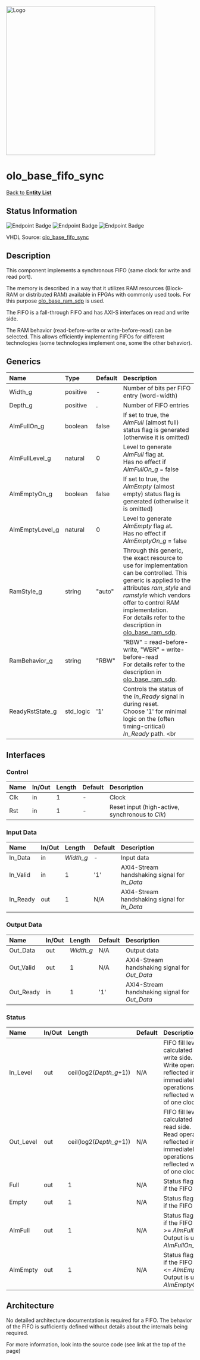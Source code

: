 <img src="../Logo.png" alt="Logo" width="400">

# olo_base_fifo_sync

[Back to **Entity List**](../EntityList.md)

## Status Information

![Endpoint Badge](https://img.shields.io/endpoint?url=https://storage.googleapis.com/open-logic-badges/coverage/olo_base_fifo_sync.json?cacheSeconds=0)
![Endpoint Badge](https://img.shields.io/endpoint?url=https://storage.googleapis.com/open-logic-badges/branches/olo_base_fifo_sync.json?cacheSeconds=0)
![Endpoint Badge](https://img.shields.io/endpoint?url=https://storage.googleapis.com/open-logic-badges/issues/olo_base_fifo_sync.json?cacheSeconds=0)

VHDL Source: [olo_base_fifo_sync](../../src/base/vhdl/olo_base_fifo_sync.vhd)

## Description

This component implements a synchronous FIFO (same clock for write and read port).

The memory is described in a way that it utilizes RAM resources (Block-RAM or distributed RAM) available in FPGAs with
commonly used tools. For this purpose [olo_base_ram_sdp](./olo_base_ram_sdp.md) is used.

The FIFO is a fall-through FIFO and has AXI-S interfaces on read and write side.

The RAM behavior (read-before-write or write-before-read) can be selected. This allows efficiently implementing FIFOs
for different technologies (some technologies implement one, some the other behavior).

## Generics

| Name            | Type      | Default | Description                                                  |
| :-------------- | :-------- | ------- | :----------------------------------------------------------- |
| Width_g         | positive  | -       | Number of bits per FIFO entry (word-width)                   |
| Depth_g         | positive  | .       | Number of FIFO entries                                       |
| AlmFullOn_g     | boolean   | false   | If set to true, the _AlmFull_ (almost full) status flag is generated (otherwise it is omitted) |
| AlmFullLevel_g  | natural   | 0       | Level to generate _AlmFull_ flag at. <br>Has no effect if _AlmFullOn_g_ = false |
| AlmEmptyOn_g    | boolean   | false   | If set to true, the _AlmEmpty_ (almost empty) status flag is generated (otherwise it is omitted) |
| AlmEmptyLevel_g | natural   | 0       | Level to generate _AlmEmpty_ flag at. <br>Has no effect if _AlmEmptyOn_g_ = false |
| RamStyle_g      | string    | "auto"  | Through this generic, the exact resource to use for implementation can be controlled. This generic is applied to the attributes _ram_style_ and _ramstyle_ which vendors offer to control RAM implementation.<br>For details refer to the description in [olo_base_ram_sdp](./olo_base_ram_sdp.md). |
| RamBehavior_g   | string    | "RBW"   | "RBW" = read-before-write, "WBR" = write-before-read<br/>For details refer to the description in [olo_base_ram_sdp](./olo_base_ram_sdp.md). |
| ReadyRstState_g | std_logic | '1'     | Controls the status of the _In_Ready_ signal in during reset.<br> Choose '1' for minimal logic on the (often timing-critical) _In_Ready_ path. <br |

## Interfaces

### Control

| Name | In/Out | Length | Default | Description                                     |
| :--- | :----- | :----- | ------- | :---------------------------------------------- |
| Clk  | in     | 1      | -       | Clock                                           |
| Rst  | in     | 1      | -       | Reset input (high-active, synchronous to _Clk_) |

### Input Data

| Name     | In/Out | Length    | Default | Description                                  |
| :------- | :----- | :-------- | ------- | :------------------------------------------- |
| In_Data  | in     | _Width_g_ | -       | Input data                                   |
| In_Valid | in     | 1         | '1'     | AXI4-Stream handshaking signal for _In_Data_ |
| In_Ready | out    | 1         | N/A     | AXI4-Stream handshaking signal for _In_Data_ |

### Output Data

| Name      | In/Out | Length    | Default | Description                                   |
| :-------- | :----- | :-------- | ------- | :-------------------------------------------- |
| Out_Data  | out    | _Width_g_ | N/A     | Output data                                   |
| Out_Valid | out    | 1         | N/A     | AXI4-Stream handshaking signal for _Out_Data_ |
| Out_Ready | in     | 1         | '1'     | AXI4-Stream handshaking signal for _Out_Data_ |

### Status

| Name      | In/Out | Length                  | Default | Description                                                  |
| :-------- | :----- | :---------------------- | ------- | :----------------------------------------------------------- |
| In_Level  | out    | ceil(log2(_Depth_g_+1)) | N/A     | FIFO fill level calculated on the write side. <br>Write operations are reflected in the level immediately, read operations are reflected with a delay of one clock cycle. |
| Out_Level | out    | ceil(log2(_Depth_g_+1)) | N/A     | FIFO fill level calculated on the read side. <br>Read operations are reflected in the level immediately, write operations are reflected with a delay of one clock cycle. |
| Full      | out    | 1                       | N/A     | Status flag. Asserted if the FIFO is full.                   |
| Empty     | out    | 1                       | N/A     | Status flag. Asserted if the FIFO is empty.                  |
| AlmFull   | out    | 1                       | N/A     | Status flag. Asserted if the FIFO fill level is >= _AlmFullLevel_g_.<br>Output is undefined if _AlmFullOn_g_=false. |
| AlmEmpty  | out    | 1                       | N/A     | Status flag. Asserted if the FIFO fill level is <= _AlmEmptyevel_g_.<br>Output is undefined if _AlmEmptyOn_g_=false. |

## Architecture

No detailed architecture documentation is required for a FIFO. The behavior of the FIFO is sufficiently defined without
details about the internals being required.

For more information, look into the source code (see link at the top of the page)
